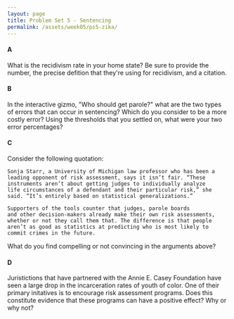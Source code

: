 ```yaml
---
layout: page
title: Problem Set 5 - Sentencing
permalink: /assets/week05/ps5-zika/
---
```


<style type="text/css">
    ul { list-style-type: lower-alpha; }
    ul ul { list-style-type: lower-roman; }
</style>

#### A

What is the recidivism rate in your home state? Be sure to provide the number,
the precise defition that they're using for recidivism, and a citation.


#### B

In the interactive gizmo, "Who should get parole?" what are the two types of 
errors that can occur in sentencing? Which do you consider to be a more costly
error? Using the thresholds that you settled on, what were your two error
percentages?


#### C

Consider the following quotation:

    Sonja Starr, a University of Michigan law professor who has been a 
    leading opponent of risk assessment, says it isn’t fair. “These
    instruments aren’t about getting judges to individually analyze
    life circumstances of a defendant and their particular risk,” she
    said. “It’s entirely based on statistical generalizations.”
    
    Supporters of the tools counter that judges, parole boards 
    and other decision-makers already make their own risk assessments,
    whether or not they call them that. The difference is that people
    aren’t as good as statistics at predicting who is most likely to
    commit crimes in the future. 
    
What do you find compelling or not convincing in the arguments above?


#### D

Juristictions that have partnered with the Annie E. Casey Foundation have
seen a large drop in the incarceration rates of youth of color. One of their
primary initatives is to encourage risk assessment programs. Does this constitute
evidence that these programs can have a positive effect? Why or why not?
